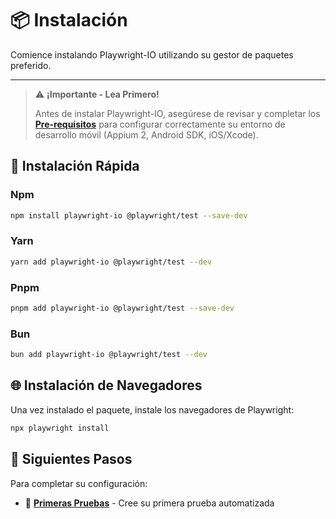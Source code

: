 # 📦 Instalación

Comience instalando Playwright-IO utilizando su gestor de paquetes preferido.

---

> ⚠️ **¡Importante - Lea Primero!**
> 
> Antes de instalar Playwright-IO, asegúrese de revisar y completar los **[Pre-requisitos](es/prerequisites/index.md)** para configurar correctamente su entorno de desarrollo móvil (Appium 2, Android SDK, iOS/Xcode).

## 🚀 Instalación Rápida

### Npm
```bash
npm install playwright-io @playwright/test --save-dev
```

### Yarn
```bash
yarn add playwright-io @playwright/test --dev
```

### Pnpm
```bash
pnpm add playwright-io @playwright/test --save-dev
```

### Bun
```bash
bun add playwright-io @playwright/test --dev
```

## 🌐 Instalación de Navegadores

Una vez instalado el paquete, instale los navegadores de Playwright:

```bash
npx playwright install
```

## 📖 Siguientes Pasos

Para completar su configuración:

- 🚀 **[Primeras Pruebas](es/getting-started/write-first-test.md)** - Cree su primera prueba automatizada
